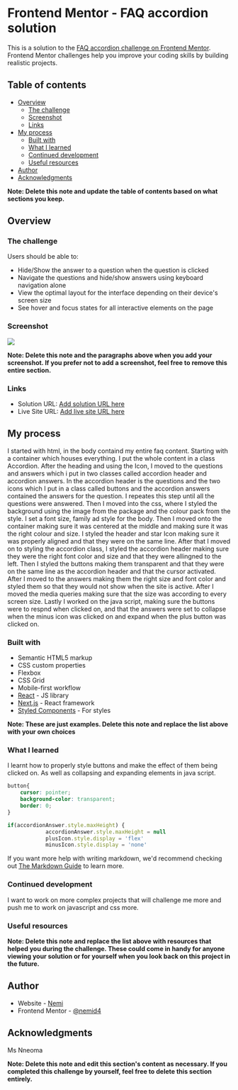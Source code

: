 # Frontend Mentor - FAQ accordion solution

This is a solution to the [FAQ accordion challenge on Frontend Mentor](https://www.frontendmentor.io/challenges/faq-accordion-wyfFdeBwBz). Frontend Mentor challenges help you improve your coding skills by building realistic projects. 

## Table of contents

- [Overview](#overview)
  - [The challenge](#the-challenge)
  - [Screenshot](#screenshot)
  - [Links](#links)
- [My process](#my-process)
  - [Built with](#built-with)
  - [What I learned](#what-i-learned)
  - [Continued development](#continued-development)
  - [Useful resources](#useful-resources)
- [Author](#author)
- [Acknowledgments](#acknowledgments)

**Note: Delete this note and update the table of contents based on what sections you keep.**

## Overview

### The challenge

Users should be able to:

- Hide/Show the answer to a question when the question is clicked
- Navigate the questions and hide/show answers using keyboard navigation alone
- View the optimal layout for the interface depending on their device's screen size
- See hover and focus states for all interactive elements on the page

### Screenshot

![](.screenshot.jpg)




**Note: Delete this note and the paragraphs above when you add your screenshot. If you prefer not to add a screenshot, feel free to remove this entire section.**

### Links

- Solution URL: [Add solution URL here](https://your-solution-url.com)
- Live Site URL: [Add live site URL here](http://127.0.0.1:5501)

## My process
I started with html, in the body containd my entire faq content. Starting with a container which houses everything. I put the whole content in a class Accordion. After the heading and using the Icon, I moved to the questions and answers which i put in two classes called accordion header and accordion answers. In the accordion header is the questions and the two icons which I put in a class called buttons and the accordion answers contained the answers for the question. I repeates this step until all the questions were answered.
Then I moved into the css, where I styled the background using the image from the package and the colour pack from the style. I set a font size, family ad style for the body. Then I moved onto the container making sure it was centered at the middle and making sure it was the right colour and size. I styled the header and star Icon making sure it was properly aligned and that they were on the same line. After that I moved on to styling the accordion class, I styled the accordion header making sure they were the right font color and size and that they were allingned to the left. Then I styled the buttons making them transparent and that they were on the same line as the accordion header and that the cursor activated. After I moved to the answers making them the right size and font color and styled them so that they would not show when the site is active. After I moved the media queries making sure that the size was according to every screen size. Lastly I worked on the java script, making sure the buttons were to respnd when clicked on, and that the answers were set to collapse when the minus icon was clicked on and expand when the plus button was clicked on.

### Built with

- Semantic HTML5 markup
- CSS custom properties
- Flexbox
- CSS Grid
- Mobile-first workflow
- [React](https://reactjs.org/) - JS library
- [Next.js](https://nextjs.org/) - React framework
- [Styled Components](https://styled-components.com/) - For styles

**Note: These are just examples. Delete this note and replace the list above with your own choices**

### What I learned

I learnt how to properly style buttons and make the effect of them being clicked on. As well as collapsing and expanding elements in java script.


```css
button{
    cursor: pointer;
    background-color: transparent;
    border: 0;
}
```

```js
if(accordionAnswer.style.maxHeight) {
            accordionAnswer.style.maxHeight = null
            plusIcon.style.display = 'flex'
            minusIcon.style.display = 'none'

```
If you want more help with writing markdown, we'd recommend checking out [The Markdown Guide](https://www.markdownguide.org/) to learn more.

### Continued development

I want to work on more complex projects that will challenge me more and push me to work on javascript and css more.

### Useful resources


**Note: Delete this note and replace the list above with resources that helped you during the challenge. These could come in handy for anyone viewing your solution or for yourself when you look back on this project in the future.**

## Author

- Website - [Nemi](https://www.your-site.com)
- Frontend Mentor - [@nemid4](https://www.frontendmentor.io/profile/nemid4)



## Acknowledgments

Ms Nneoma

**Note: Delete this note and edit this section's content as necessary. If you completed this challenge by yourself, feel free to delete this section entirely.**
